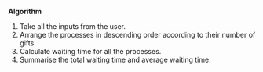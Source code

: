 <b>Algorithm </b>

1.	Take all the inputs from the user.
2.	Arrange the processes in descending order according to their number of gifts.
3.	Calculate waiting time for all the processes.
4.	Summarise the total waiting time and average waiting time. 
